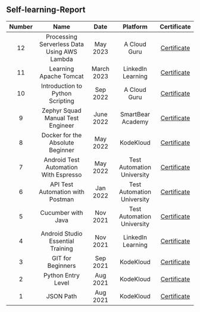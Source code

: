 ## Self-learning-Report

| Number | Name | Date | Platform | Certificate |
| :---: | :---: | :---: | :---: | :---: |
|12|Processing Serverless Data Using AWS Lambda|May 2023|A Cloud Guru|<a href="https://drive.google.com/file/d/1009c70lrO7aToDnoZcIN1B540TSuCMEL/view?usp=sharing">Certificate</a>|
|11|Learning Apache Tomcat|March 2023|LinkedIn Learning|<a href="https://drive.google.com/file/d/1_hzsYuTFlnySyVMzJVCHK5hDv4ImSPFc/view?usp=sharing">Certificate</a>|
|10|Introduction to Python Scripting|Sep 2022|A Cloud Guru|<a href="https://drive.google.com/file/d/1AiZSFnzmYal_iF2i4JV3EnIXh3lNqM5U/view?usp=sharing">Certificate</a>|
|9|Zephyr Squad Manual Test Engineer|June 2022|SmartBear Academy|<a href="https://drive.google.com/file/d/1_WWWRcZoc5HCUvcqUWLyRmQjiXNYVVoh/view?usp=sharing">Certificate</a>|
|8|Docker for the Absolute Beginner|May 2022|KodeKloud|<a href="https://drive.google.com/file/d/1rnyVGXeNwK_voSTCtNixqIMk5oh5GMLF/view?usp=sharing">Certificate</a>|
|7|Android Test Automation With Espresso|May 2022|Test Automation University|<a href="https://drive.google.com/file/d/1b7M9NPvZz9PONRPbZnwp5YonVO5qTGVN/view?usp=sharing">Certificate</a>|
|6|API Test Automation with Postman|Jan 2022|Test Automation University|<a href="https://drive.google.com/file/d/1OVrY-6umBbyupAvWq3JiLvIiKx68_gVj/view?usp=sharing">Certificate</a>|
|5|Cucumber with Java|Nov 2021|Test Automation University|<a href="https://drive.google.com/file/d/1ee006gcJZhiBThR-GlwI-lX4tDuwv_tk/view?usp=sharing">Certificate</a>|
|4|Android Studio Essential Training|Nov 2021|LinkedIn Learning|<a href="https://drive.google.com/file/d/12yyje0ujwFbFPC4iZ3CGyibfEJfLdLVn/view?usp=sharing">Certificate</a>|
|3|GIT for Beginners|Sep 2021|KodeKloud|<a href="https://drive.google.com/file/d/1h-3IlrxzuChojZHMqw2YxZhuTXs9OXwu/view?usp=sharing">Certificate</a>|
|2|Python Entry Level|Aug 2021|KodeKloud|<a href="https://drive.google.com/file/d/1Wj-bYux9Rp4vTKoL8ZI6dqqromabkiWM/view?usp=sharing">Certificate</a>|
|1|JSON Path|Aug 2021|KodeKloud|<a href="https://drive.google.com/file/d/13pzkPkgedmi8LcMIbXLCuIQBeLJLKmp9/view?usp=sharing">Certificate</a>|
